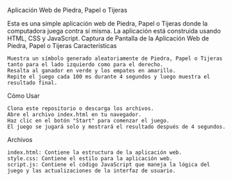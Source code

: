 Aplicación Web de Piedra, Papel o Tijeras

Esta es una simple aplicación web de Piedra, Papel o Tijeras donde la computadora juega contra sí misma. La aplicación está construida usando HTML, CSS y JavaScript.
Captura de Pantalla de la Aplicación Web de Piedra, Papel o Tijeras
Características

    Muestra un símbolo generado aleatoriamente de Piedra, Papel o Tijeras tanto para el lado izquierdo como para el derecho.
    Resalta al ganador en verde y los empates en amarillo.
    Repite el juego cada 100 ms durante 4 segundos y luego muestra el resultado final.

Cómo Usar

    Clona este repositorio o descarga los archivos.
    Abre el archivo index.html en tu navegador.
    Haz clic en el botón "Start" para comenzar el juego.
    El juego se jugará solo y mostrará el resultado después de 4 segundos.

Archivos

    index.html: Contiene la estructura de la aplicación web.
    style.css: Contiene el estilo para la aplicación web.
    script.js: Contiene el código JavaScript que maneja la lógica del juego y las actualizaciones de la interfaz de usuario.
